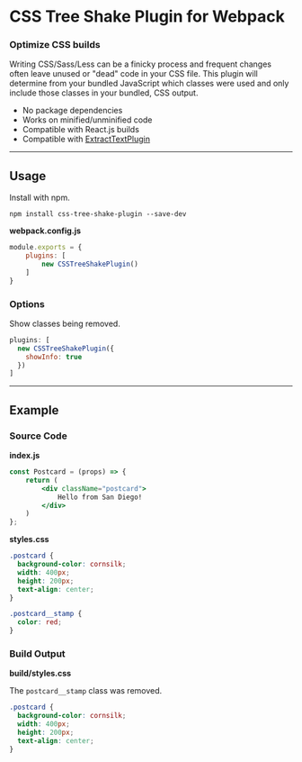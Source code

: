 # CSS Tree Shake Plugin for Webpack
### Optimize CSS builds

Writing CSS/Sass/Less can be a finicky process and frequent changes often leave unused or "dead" code in your CSS file. This plugin will determine from your bundled JavaScript which classes were used and only include those classes in your bundled, CSS output.

* No package dependencies
* Works on minified/unminified code
* Compatible with React.js builds
* Compatible with [ExtractTextPlugin](https://github.com/webpack-contrib/extract-text-webpack-plugin)

---
## Usage

Install with npm.
```
npm install css-tree-shake-plugin --save-dev
```

**webpack.config.js**
```js
module.exports = {
	plugins: [
		new CSSTreeShakePlugin()
	]
}
```

### Options

Show classes being removed.
```js
plugins: [
  new CSSTreeShakePlugin({
    showInfo: true
  })
]
```

---
## Example

### Source Code

**index.js**
```jsx
const Postcard = (props) => {
	return (
		<div className="postcard">
			Hello from San Diego!
		</div>
	)
};
```

**styles.css**
```css
.postcard {
  background-color: cornsilk;
  width: 400px;
  height: 200px;
  text-align: center; 
}

.postcard__stamp {
  color: red; 
}
```

### Build Output

**build/styles.css**

The `postcard__stamp` class was removed.
```css
.postcard {
  background-color: cornsilk;
  width: 400px;
  height: 200px;
  text-align: center; 
}
```


